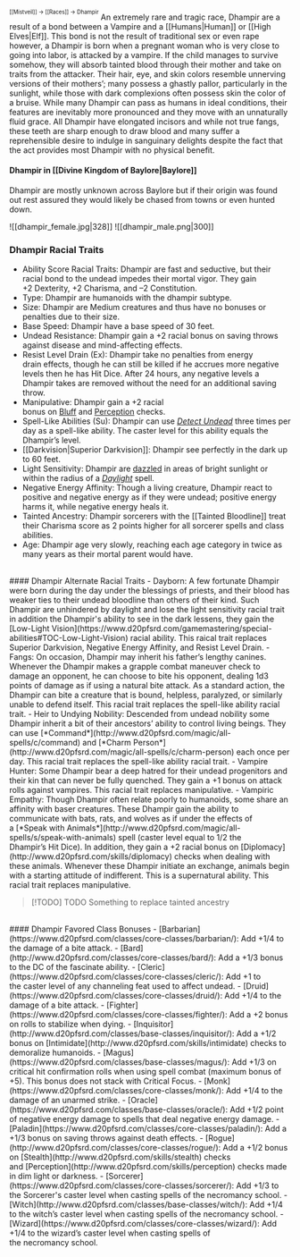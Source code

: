 <sup><sup>[[Mistveil]] → [[Races]] → Dhampir</sup></sup>
An extremely rare and tragic race, Dhampir are a result of a bond between a Vampire and a [[Humans|Human]] or [[High Elves|Elf]]. This bond is not the result of traditional sex or even rape however, a Dhampir is born when a pregnant woman who is very close to going into labor, is attacked by a vampire. If the child manages to survive somehow, they will absorb tainted blood through their mother and take on traits from the attacker. Their hair, eye, and skin colors resemble unnerving versions of their mothers’; many possess a ghastly pallor, particularly in the sunlight, while those with dark complexions often possess skin the color of a bruise. While many Dhampir can pass as humans in ideal conditions, their features are inevitably more pronounced and they move with an unnaturally fluid grace. All Dhampir have elongated incisors and while not true fangs, these teeth are sharp enough to draw blood and many suffer a reprehensible desire to indulge in sanguinary delights despite the fact that the act provides most Dhampir with no physical benefit. 
#### Dhampir in [[Divine Kingdom of Baylore|Baylore]]
Dhampir are mostly unknown across Baylore but if their origin was found out rest assured they would likely be chased from towns or even hunted down. 

![[dhampir_female.jpg|328]] ![[dhampir_male.png|300]]

### Dhampir Racial Traits
- Ability Score Racial Traits: Dhampir are fast and seductive, but their racial bond to the undead impedes their mortal vigor. They gain +2 Dexterity, +2 Charisma, and –2 Constitution.
- Type: Dhampir are humanoids with the dhampir subtype.
- Size: Dhampir are Medium creatures and thus have no bonuses or penalties due to their size.
- Base Speed: Dhampir have a base speed of 30 feet.
- Undead Resistance: Dhampir gain a +2 racial bonus on saving throws against disease and mind-affecting effects.
- Resist Level Drain (Ex): Dhampir take no penalties from energy drain effects, though he can still be killed if he accrues more negative levels then he has Hit Dice. After 24 hours, any negative levels a Dhampir takes are removed without the need for an additional saving throw.
- Manipulative: Dhampir gain a +2 racial bonus on [Bluff](http://www.d20pfsrd.com/skills/bluff) and [Perception](http://www.d20pfsrd.com/skills/perception) checks.
- Spell-Like Abilities (Su): Dhampir can use [*Detect Undead*](http://www.d20pfsrd.com/magic/all-spells/d/detect-undead) three times per day as a spell-like ability. The caster level for this ability equals the Dhampir’s level.
- [[Darkvision|Superior Darkvision]]: Dhampir see perfectly in the dark up to 60 feet.
- Light Sensitivity: Dhampir are [dazzled](http://www.d20pfsrd.com/gamemastering/conditions#TOC-Dazzled) in areas of bright sunlight or within the radius of a [*Daylight*](http://www.d20pfsrd.com/magic/all-spells/d/daylight) spell.
- Negative Energy Affinity: Though a living creature, Dhampir react to positive and negative energy as if they were undead; positive energy harms it, while negative energy heals it.
- Tainted Ancestry: Dhampir sorcerers with the [[Tainted Bloodline]] treat their Charisma score as 2 points higher for all sorcerer spells and class abilities.
- Age: Dhampir age very slowly, reaching each age category in twice as many years as their mortal parent would have.
<br>
#### Dhampir Alternate Racial Traits
- Dayborn: A few fortunate Dhampir were born during the day under the blessings of priests, and their blood has weaker ties to their undead bloodline than others of their kind. Such Dhampir are unhindered by daylight and lose the light sensitivity racial trait in addition the Dhampir's ability to see in the dark lessens, they gain the [Low-Light Vision](https://www.d20pfsrd.com/gamemastering/special-abilities#TOC-Low-Light-Vision) racial ability. This raical trait replaces Superior Darkvision, Negative Energy Affinity, and Resist Level Drain.
- Fangs: On occasion, Dhampir may inherit his father’s lengthy canines. Whenever the Dhampir makes a grapple combat maneuver check to damage an opponent, he can choose to bite his opponent, dealing 1d3 points of damage as if using a natural bite attack. As a standard action, the Dhampir can bite a creature that is bound, helpless, paralyzed, or similarly unable to defend itself. This racial trait replaces the spell-like ability racial trait.
- Heir to Undying Nobility: Descended from undead nobility some Dhampir inherit a bit of their ancestors’ ability to control living beings. They can use [*Command*](http://www.d20pfsrd.com/magic/all-spells/c/command) and [*Charm Person*](http://www.d20pfsrd.com/magic/all-spells/c/charm-person) each once per day. This racial trait replaces the spell-like ability racial trait.
- Vampire Hunter: Some Dhampir bear a deep hatred for their undead progenitors and their kin that can never be fully quenched. They gain a +1 bonus on attack rolls against vampires. This racial trait replaces manipulative.
- Vampiric Empathy: Though Dhampir often relate poorly to humanoids, some share an affinity with baser creatures. These Dhampir gain the ability to communicate with bats, rats, and wolves as if under the effects of a [*Speak with Animals*](http://www.d20pfsrd.com/magic/all-spells/s/speak-with-animals) spell (caster level equal to 1/2 the Dhampir’s Hit Dice). In addition, they gain a +2 racial bonus on [Diplomacy](http://www.d20pfsrd.com/skills/diplomacy) checks when dealing with these animals. Whenever these Dhampir initiate an exchange, animals begin with a starting attitude of indifferent. This is a supernatural ability. This racial trait replaces manipulative.

> [!TODO] TODO
> Something to replace tainted ancestry
<br>
#### Dhampir Favored Class Bonuses
- [Barbarian](https://www.d20pfsrd.com/classes/core-classes/barbarian/): Add +1/4 to the damage of a bite attack.
- [Bard](http://www.d20pfsrd.com/classes/core-classes/bard/): Add a +1/3 bonus to the DC of the fascinate ability.
- [Cleric](https://www.d20pfsrd.com/classes/core-classes/cleric/): Add +1 to the caster level of any channeling feat used to affect undead.
- [Druid](https://www.d20pfsrd.com/classes/core-classes/druid/): Add +1/4 to the damage of a bite attack.
- [Fighter](https://www.d20pfsrd.com/classes/core-classes/fighter/): Add a +2 bonus on rolls to stabilize when dying.
- [Inquisitor](http://www.d20pfsrd.com/classes/base-classes/inquisitor/): Add a +1/2 bonus on [Intimidate](http://www.d20pfsrd.com/skills/intimidate) checks to demoralize humanoids.
- [Magus](https://www.d20pfsrd.com/classes/base-classes/magus/): Add +1/3 on critical hit confirmation rolls when using spell combat (maximum bonus of +5). This bonus does not stack with Critical Focus.
- [Monk](https://www.d20pfsrd.com/classes/core-classes/monk/): Add +1/4 to the damage of an unarmed strike.
- [Oracle](https://www.d20pfsrd.com/classes/base-classes/oracle/): Add +1/2 point of negative energy damage to spells that deal negative energy damage.
- [Paladin](https://www.d20pfsrd.com/classes/core-classes/paladin/): Add a +1/3 bonus on saving throws against death effects.
- [Rogue](http://www.d20pfsrd.com/classes/core-classes/rogue/): Add a +1/2 bonus on [Stealth](http://www.d20pfsrd.com/skills/stealth) checks and [Perception](http://www.d20pfsrd.com/skills/perception) checks made in dim light or darkness.
- [Sorcerer](https://www.d20pfsrd.com/classes/core-classes/sorcerer/): Add +1/3 to the Sorcerer's caster level when casting spells of the necromancy school.
- [Witch](http://www.d20pfsrd.com/classes/base-classes/witch/): Add +1/4 to the witch’s caster level when casting spells of the necromancy school.
- [Wizard](https://www.d20pfsrd.com/classes/core-classes/wizard/): Add +1/4 to the wizard’s caster level when casting spells of the necromancy school.